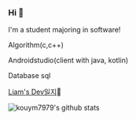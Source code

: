 ### Hi 👋

I'm a student majoring in software!

Algorithm(c,c++)

Androidstudio(client with java, kotlin)

Database sql

[Liam's Dev일지](https://liam-aos.tistory.com/manage/setting/contents)👋


![kouym7979's github stats](https://github-readme-stats.vercel.app/api?username=kouym7979&show_icons=true&theme=radical)


<!--
**kouym7979/kouym7979** is a ✨ _special_ ✨ repository because its `README.md` (this file) appears on your GitHub profile.

Here are some ideas to get you started:

- 🔭 I’m currently working on ...
- 🌱 I’m currently learning ...
- 👯 I’m looking to collaborate on ...
- 🤔 I’m looking for help with ...
- 💬 Ask me about ...
- 📫 How to reach me: ...
- 😄 Pronouns: ...
- ⚡ Fun fact: ...
-->
